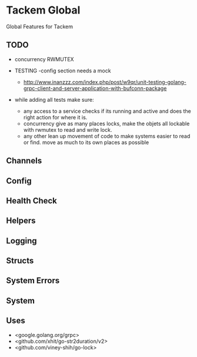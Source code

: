 # Tackem Global
Global Features for Tackem
## TODO
- concurrency RWMUTEX
- TESTING
  -config section needs a mock
  - <http://www.inanzzz.com/index.php/post/w9qr/unit-testing-golang-grpc-client-and-server-application-with-bufconn-package>

- while adding all tests make sure:
  - any access to a service checks if its running and active and does the right action for where it is.
  - concurrency give as many places locks, make the objets all lockable with rwmutex to read and write lock.
  - any other lean up movement of code to make systems easier to read or find. move as much to its own places as possible

## Channels

## Config

## Health Check

## Helpers

## Logging

## Structs

## System Errors

## System

## Uses
- <google.golang.org/grpc>
- <github.com/xhit/go-str2duration/v2>
- <github.com/viney-shih/go-lock>
